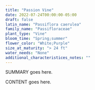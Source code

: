 ```yaml
---
title: "Passion Vine"
date: 2022-07-24T00:00:00-05:00
draft: false
latin_name: "Passiflora caerulea"
family_name: "Passifloraceae"
plant_type: "Vine"
bloom_time: "Spring;summer"
flower_color: "White;Purple"
size_at_maturity: "> 24 ft"
water_needs: "None"
additional_characteristices_notes: ""
---
```


SUMMARY goes here.

<!--more-->

CONTENT goes here.